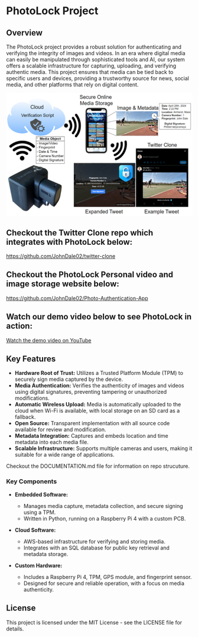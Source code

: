 
# PhotoLock Project

## Overview

The PhotoLock project provides a robust solution for authenticating and verifying the integrity of images and videos. In an era where digital media can easily be manipulated through sophisticated tools and AI, our system offers a scalable infrastructure for capturing, uploading, and verifying authentic media. This project ensures that media can be tied back to specific users and devices, providing a trustworthy source for news, social media, and other platforms that rely on digital content.

![Solution Overview Image](Overview.PNG)

## Checkout the Twitter Clone repo which integrates with PhotoLock below:
https://github.com/JohnDale02/twitter-clone

## Checkout the PhotoLock Personal video and image storage website below:
https://github.com/JohnDale02/Photo-Authentication-App 


## Watch our demo video below to see PhotoLock in action:
[Watch the demo video on YouTube](https://www.youtube.com/watch?v=JTpTnfJgP68)


## Key Features

- **Hardware Root of Trust:** Utilizes a Trusted Platform Module (TPM) to securely sign media captured by the device.
- **Media Authentication:** Verifies the authenticity of images and videos using digital signatures, preventing tampering or unauthorized modifications.
- **Automatic Wireless Upload:** Media is automatically uploaded to the cloud when Wi-Fi is available, with local storage on an SD card as a fallback.
- **Open Source:** Transparent implementation with all source code available for review and modification.
- **Metadata Integration:** Captures and embeds location and time metadata into each media file.
- **Scalable Infrastructure:** Supports multiple cameras and users, making it suitable for a wide range of applications.

Checkout the DOCUMENTATION.md file for information on repo strucuture.

### Key Components

- **Embedded Software:** 
  - Manages media capture, metadata collection, and secure signing using a TPM.
  - Written in Python, running on a Raspberry Pi 4 with a custom PCB.
  
- **Cloud Software:** 
  - AWS-based infrastructure for verifying and storing media.
  - Integrates with an SQL database for public key retrieval and metadata storage.
  
- **Custom Hardware:**
  - Includes a Raspberry Pi 4, TPM, GPS module, and fingerprint sensor.
  - Designed for secure and reliable operation, with a focus on media authenticity.


## License

This project is licensed under the MIT License - see the LICENSE file for details.
